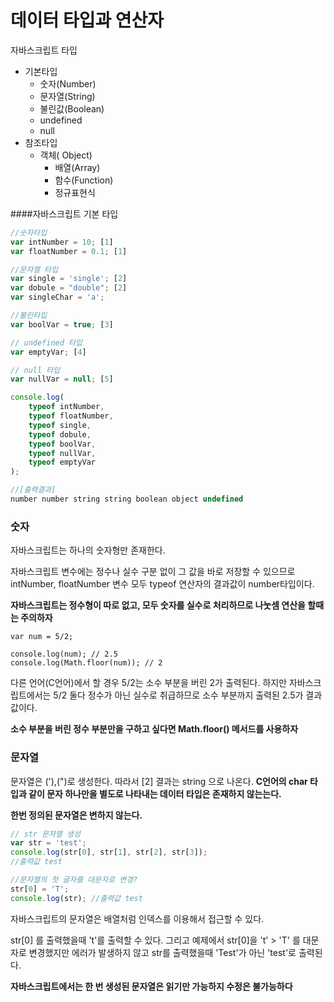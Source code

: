 # 데이터 타입과 연산자

자바스크립트 타입

- 기본타입
  - 숫자(Number)
  - 문자열(String)
  - 불린값(Boolean)
  - undefined
  - null
- 참조타입
  - 객체( Object)
    - 배열(Array)
    - 함수(Function)
    - 정규표현식



####자바스크립트 기본 타입

~~~javascript
//숫자타입
var intNumber = 10; [1]
var floatNumber = 0.1; [1]

//문자열 타입
var single = 'single'; [2]
var dobule = "double"; [2]
var singleChar = 'a';

//불린타입
var boolVar = true; [3]

// undefined 타입
var emptyVar; [4]

// null 타입
var nullVar = null; [5]

console.log(
	typeof intNumber,
    typeof floatNumber,
    typeof single,
    typeof dobule,
    typeof boolVar,
    typeof nullVar,
    typeof emptyVar
);

//[출력결과]
number number string string boolean object undefined
~~~



### 숫자

자바스크립트는 하나의 숫자형만 존재한다.

자바스크립트 변수에는 정수나 실수 구분 없이 그 값을 바로 저장할 수 있으므로 intNumber, floatNumber 변수 모두 typeof 연산자의 결과값이 number타입이다.



**자바스크립트는 정수형이 따로 없고, 모두 숫자를 실수로 처리하므로 나눗셈 연산을 할때는 주의하자**

~~~javasvript
var num = 5/2;

console.log(num); // 2.5
console.log(Math.floor(num)); // 2
~~~

다른 언어(C언어)에서 할 경우 5/2는 소수 부분을 버린 2가 출력된다. 하지만 자바스크립트에서는 5/2 둘다 정수가 아닌 실수로 취급하므로 소수 부분까지 출력된 2.5가 결과값이다.

**소수 부분을 버린 정수 부분만을 구하고 싶다면 Math.floor() 메서드를 사용하자**



### 문자열

문자열은 ('),(")로 생성한다. 따라서 [2] 결과는 string 으로 나온다. **C언어의 char 타입과 같이 문자 하나만을 별도로 나타내는 데이터 타입은 존재하지 않는는다.**

**한번 정의된 문자열은 변하지 않는다.**

~~~javascript
// str 문자열 생성
var str = 'test';
console.log(str[0], str[1], str[2], str[3]);
//출력값 test

//문자열의 첫 글자를 대문자로 변경?
str[0] = 'T';
console.log(str); //출력값 test
~~~

자바스크립트의 문자열은 배열처럼 인덱스를 이용해서 접근할 수 있다.

str[0] 를 출력했을때 't'를 출력할 수 있다. 그리고 예제에서 str[0]을 't' > 'T' 를 대문자로 변경했지만 에러가 발생하지 않고 str를 출력했을때 'Test'가 아닌 'test'로 출력된다.

**자바스크립트에서는 한 번 생성된 문자열은 읽기만 가능하지 수정은 불가능하다**

